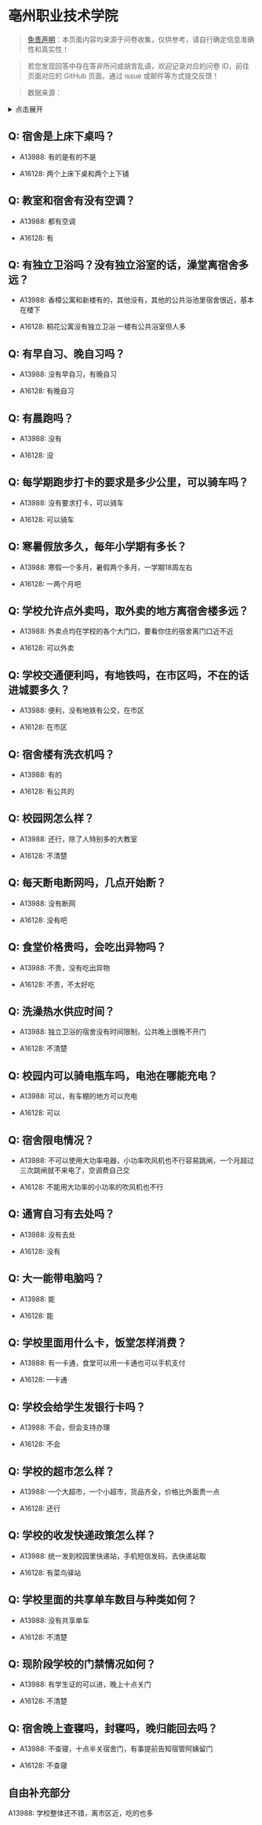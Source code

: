 # 亳州职业技术学院

> [免责声明](https://colleges.chat/#_3)：本页面内容均来源于问卷收集，仅供参考，请自行确定信息准确性和真实性！

> 若您发现回答中存在答非所问或胡言乱语，欢迎记录对应的问卷 ID，前往页面对应的 GitHub 页面，通过 issue 或邮件等方式提交反馈！

> 数据来源：

<details><summary>点击展开</summary>
<ul>
<li>A13988: 匿名 (2022 年 07 月)</li>
<li>A16128: 匿名 (2022 年 09 月)</li>
</ul>
</details>

## Q: 宿舍是上床下桌吗？

- A13988: 有的是有的不是

- A16128: 两个上床下桌和两个上下铺

## Q: 教室和宿舍有没有空调？

- A13988: 都有空调

- A16128: 有

## Q: 有独立卫浴吗？没有独立浴室的话，澡堂离宿舍多远？

- A13988: 香樟公寓和新楼有的，其他没有，其他的公共浴池里宿舍很近，基本在楼下

- A16128: 桐花公寓没有独立卫浴    一楼有公共浴室但人多

## Q: 有早自习、晚自习吗？

- A13988: 没有早自习，有晚自习

- A16128: 有晚自习

## Q: 有晨跑吗？

- A13988: 没有

- A16128: 没

## Q: 每学期跑步打卡的要求是多少公里，可以骑车吗？

- A13988: 没有要求打卡，可以骑车

- A16128: 可以骑车

## Q: 寒暑假放多久，每年小学期有多长？

- A13988: 寒假一个多月，暑假两个多月，一学期18周左右

- A16128: 一两个月吧

## Q: 学校允许点外卖吗，取外卖的地方离宿舍楼多远？

- A13988: 外卖点均在学校的各个大门口，要看你住的宿舍离门口近不近

- A16128: 可以外卖

## Q: 学校交通便利吗，有地铁吗，在市区吗，不在的话进城要多久？

- A13988: 便利，没有地铁有公交，在市区

- A16128: 在市区

## Q: 宿舍楼有洗衣机吗？

- A13988: 有的

- A16128: 有公共的

## Q: 校园网怎么样？

- A13988: 还行，除了人特别多的大教室

- A16128: 不清楚

## Q: 每天断电断网吗，几点开始断？

- A13988: 没有断网

- A16128: 没有吧

## Q: 食堂价格贵吗，会吃出异物吗？

- A13988: 不贵，没有吃出异物

- A16128: 不贵，不太好吃

## Q: 洗澡热水供应时间？

- A13988: 独立卫浴的宿舍没有时间限制，公共晚上很晚不开门

- A16128: 不清楚

## Q: 校园内可以骑电瓶车吗，电池在哪能充电？

- A13988: 可以，有车棚的地方可以充电

- A16128: 可以

## Q: 宿舍限电情况？

- A13988: 不可以使用大功率电器，小功率吹风机也不行容易跳闸，一个月超过三次跳闸就不来电了，空调费自己交

- A16128: 不能用大功率的小功率的吹风机也不行

## Q: 通宵自习有去处吗？

- A13988: 没有去处

- A16128: 没有

## Q: 大一能带电脑吗？

- A13988: 能

- A16128: 能

## Q: 学校里面用什么卡，饭堂怎样消费？

- A13988: 有一卡通，食堂可以用一卡通也可以手机支付

- A16128: 一卡通

## Q: 学校会给学生发银行卡吗？

- A13988: 不会，但会支持办理

- A16128: 不会

## Q: 学校的超市怎么样？

- A13988: 一个大超市，一个小超市，货品齐全，价格比外面贵一点

- A16128: 还行

## Q: 学校的收发快递政策怎么样？

- A13988: 统一发到校园里快递站，手机短信发码，去快递站取

- A16128: 有菜鸟驿站

## Q: 学校里面的共享单车数目与种类如何？

- A13988: 没有共享单车

- A16128: 不清楚

## Q: 现阶段学校的门禁情况如何？

- A13988: 有学生证的可以进，晚上十点关门

- A16128: 不清楚

## Q: 宿舍晚上查寝吗，封寝吗，晚归能回去吗？

- A13988: 不查寝，十点半关宿舍门，有事提前告知宿管阿姨留门

- A16128: 不查寝

## 自由补充部分

A13988: 学校整体还不错，离市区近，吃的也多